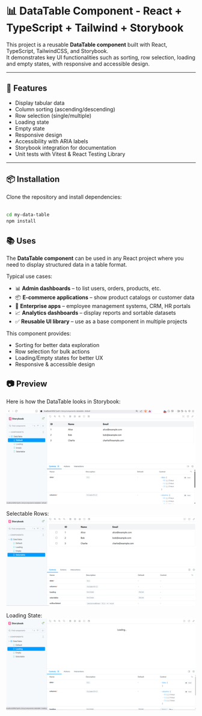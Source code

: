 # 📊 DataTable Component - React + TypeScript + Tailwind + Storybook

This project is a reusable **DataTable component** built with React, TypeScript, TailwindCSS, and Storybook.  
It demonstrates key UI functionalities such as sorting, row selection, loading and empty states, with responsive and accessible design.

---

## 🚀 Features

- Display tabular data
- Column sorting (ascending/descending)
- Row selection (single/multiple)
- Loading state
- Empty state
- Responsive design
- Accessibility with ARIA labels
- Storybook integration for documentation
- Unit tests with Vitest & React Testing Library

---

## 📦 Installation

Clone the repository and install dependencies:

```bash

cd my-data-table
npm install
```

## 📚 Uses

The **DataTable component** can be used in any React project where you need to display structured data in a table format.

Typical use cases:

- 📊 **Admin dashboards** – to list users, orders, products, etc.
- 📦 **E-commerce applications** – show product catalogs or customer data
- 🏢 **Enterprise apps** – employee management systems, CRM, HR portals
- 📈 **Analytics dashboards** – display reports and sortable datasets
- ✅ **Reusable UI library** – use as a base component in multiple projects

This component provides:

- Sorting for better data exploration
- Row selection for bulk actions
- Loading/Empty states for better UX
- Responsive & accessible design

## 📷 Preview

Here is how the DataTable looks in Storybook:

![DataTable Preview](public/preview.png)

Selectable Rows:  
![Selectable Table](./public/selectable.png)

Loading State:  
![Loading State](./public/loading.png)
